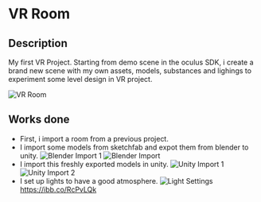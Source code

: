 # VR Room

## Description
My first VR Project. Starting from demo scene in the oculus SDK, i create a brand new scene with my own assets, models, substances and lighings to experiment some level design in VR project.

![VR Room](https://ibb.co/gT0v1D3)

## Works done

* First, i import a room from a previous project.
* I import some models from sketchfab and expot them from blender to unity.
![Blender Import 1](https://ibb.co/RcPvLQk)
![Blender Import](https://ibb.co/cyLQfbT)
* I import this freshly exported models in unity.
![Unity Import 1](https://ibb.co/HpfwNJR)
![Unity Import 2](https://ibb.co/wygNX08)
* I set up lights to have a good atmosphere.
![Light Settings](https://ibb.co/RcPvLQk)
https://ibb.co/RcPvLQk
